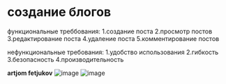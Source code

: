 # создание блогов
функциональные треббования:
1.создание поста
2.просмотр постов
3.редактирование поста
4.удаление поста
5.комментирование постов



нефункциональные требования:
1.удобство использования
2.гибкость
3.безопасность
4.производительность

**artjom fetjukov**
![image](https://github.com/qwethernal/blog/assets/132042328/c1b9d5d9-9a2e-4d9a-a600-03cd67bea9c2)
![image](https://github.com/qwethernal/blog/assets/132042328/ff9c3de6-cae8-40d6-81dc-dba001de4501)
